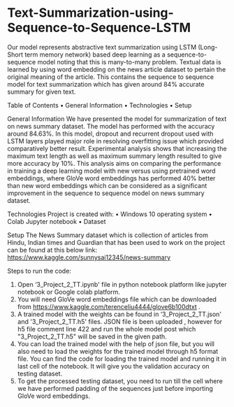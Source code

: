 # Text-Summarization-using-Sequence-to-Sequence-LSTM
Our model represents abstractive text summarization using LSTM (Long-Short term memory network) based deep learning as a sequence-to-sequence model noting that this is many-to-many problem. Textual data is learned by using word embedding on the news article dataset to pertain the original meaning of the article. This contains the sequence to sequence model for text summarization which has given around 84% accurate summary for given text.

Table of Contents
•	General Information
•	Technologies
•	Setup

General Information
We have presented the model for summarization of text on news summary dataset. The model has performed with the accuracy around 84.63%. In this model, dropout and recurrent dropout used with LSTM layers played major role in resolving overfitting issue which provided comparatively better result. Experimental analysis shows that increasing the maximum text length as well as maximum summary length resulted to give more accuracy by 10%. This analysis aims on comparing the performance in training a deep learning model with new versus using pretrained word embeddings, where GloVe word embeddings has performed 40% better than new word embeddings which can be considered as a significant improvement in the sequence to sequence model on news summary dataset.

Technologies
Project is created with:
•	Windows 10 operating system
•	Colab Jupyter notebook
•	Dataset

Setup
The News Summary dataset which is collection of articles from Hindu, Indian times and Guardian that has been used to work on the project can be found at this below link: https://www.kaggle.com/sunnysai12345/news-summary

Steps to run the code:

1. Open ‘3_Project_2_TT.ipynb' file in python notebook platform like jupyter notebook or Google colab platform.
2. You will need GloVe word embeddings file which can be downloaded from https://www.kaggle.com/terenceliu4444/glove6b100dtxt .
3. A trained model with the weights can be found in ‘3_Project_2_TT.json' and '3_Project_2_TT.h5' files. JSON file is been uploaded , however for h5 file comment line 422 and run the whole model post which "3_Project_2_TT.h5" will be saved in the given path. 
4. You can load the trained model with the help of json file, but you will also need to load the weights for the trained model through h5 format file. You can find the code for loading the trained model and running it in last cell of the notebook. It will give you the validation accuracy on testing dataset.
5. To get the processed testing dataset, you need to run till the cell where we have performed padding of the sequences just before importing GloVe word embeddings.
